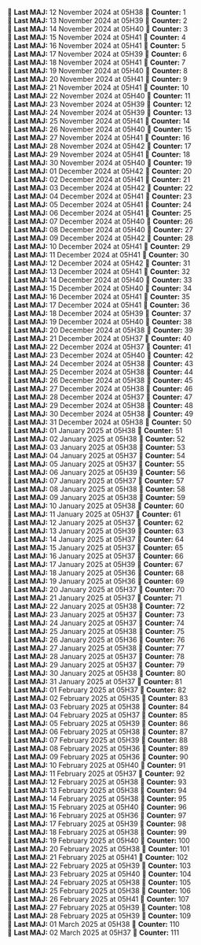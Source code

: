 📍 **Last MAJ:** 12 November 2024 at 05H38 🦾 **Counter:** 1  
📍 **Last MAJ:** 13 November 2024 at 05H39 🦾 **Counter:** 2  
📍 **Last MAJ:** 14 November 2024 at 05H40 🦾 **Counter:** 3  
📍 **Last MAJ:** 15 November 2024 at 05H41 🦾 **Counter:** 4  
📍 **Last MAJ:** 16 November 2024 at 05H41 🦾 **Counter:** 5  
📍 **Last MAJ:** 17 November 2024 at 05H39 🦾 **Counter:** 6  
📍 **Last MAJ:** 18 November 2024 at 05H41 🦾 **Counter:** 7  
📍 **Last MAJ:** 19 November 2024 at 05H40 🦾 **Counter:** 8  
📍 **Last MAJ:** 20 November 2024 at 05H41 🦾 **Counter:** 9  
📍 **Last MAJ:** 21 November 2024 at 05H41 🦾 **Counter:** 10  
📍 **Last MAJ:** 22 November 2024 at 05H40 🦾 **Counter:** 11  
📍 **Last MAJ:** 23 November 2024 at 05H39 🦾 **Counter:** 12  
📍 **Last MAJ:** 24 November 2024 at 05H39 🦾 **Counter:** 13  
📍 **Last MAJ:** 25 November 2024 at 05H41 🦾 **Counter:** 14  
📍 **Last MAJ:** 26 November 2024 at 05H40 🦾 **Counter:** 15  
📍 **Last MAJ:** 27 November 2024 at 05H41 🦾 **Counter:** 16  
📍 **Last MAJ:** 28 November 2024 at 05H42 🦾 **Counter:** 17  
📍 **Last MAJ:** 29 November 2024 at 05H41 🦾 **Counter:** 18  
📍 **Last MAJ:** 30 November 2024 at 05H40 🦾 **Counter:** 19  
📍 **Last MAJ:** 01 December 2024 at 05H42 🦾 **Counter:** 20  
📍 **Last MAJ:** 02 December 2024 at 05H41 🦾 **Counter:** 21  
📍 **Last MAJ:** 03 December 2024 at 05H42 🦾 **Counter:** 22  
📍 **Last MAJ:** 04 December 2024 at 05H41 🦾 **Counter:** 23  
📍 **Last MAJ:** 05 December 2024 at 05H41 🦾 **Counter:** 24  
📍 **Last MAJ:** 06 December 2024 at 05H41 🦾 **Counter:** 25  
📍 **Last MAJ:** 07 December 2024 at 05H40 🦾 **Counter:** 26  
📍 **Last MAJ:** 08 December 2024 at 05H40 🦾 **Counter:** 27  
📍 **Last MAJ:** 09 December 2024 at 05H42 🦾 **Counter:** 28  
📍 **Last MAJ:** 10 December 2024 at 05H41 🦾 **Counter:** 29  
📍 **Last MAJ:** 11 December 2024 at 05H41 🦾 **Counter:** 30  
📍 **Last MAJ:** 12 December 2024 at 05H42 🦾 **Counter:** 31  
📍 **Last MAJ:** 13 December 2024 at 05H41 🦾 **Counter:** 32  
📍 **Last MAJ:** 14 December 2024 at 05H40 🦾 **Counter:** 33  
📍 **Last MAJ:** 15 December 2024 at 05H40 🦾 **Counter:** 34  
📍 **Last MAJ:** 16 December 2024 at 05H41 🦾 **Counter:** 35  
📍 **Last MAJ:** 17 December 2024 at 05H41 🦾 **Counter:** 36  
📍 **Last MAJ:** 18 December 2024 at 05H39 🦾 **Counter:** 37  
📍 **Last MAJ:** 19 December 2024 at 05H40 🦾 **Counter:** 38  
📍 **Last MAJ:** 20 December 2024 at 05H38 🦾 **Counter:** 39  
📍 **Last MAJ:** 21 December 2024 at 05H37 🦾 **Counter:** 40  
📍 **Last MAJ:** 22 December 2024 at 05H37 🦾 **Counter:** 41  
📍 **Last MAJ:** 23 December 2024 at 05H40 🦾 **Counter:** 42  
📍 **Last MAJ:** 24 December 2024 at 05H38 🦾 **Counter:** 43  
📍 **Last MAJ:** 25 December 2024 at 05H38 🦾 **Counter:** 44  
📍 **Last MAJ:** 26 December 2024 at 05H38 🦾 **Counter:** 45  
📍 **Last MAJ:** 27 December 2024 at 05H38 🦾 **Counter:** 46  
📍 **Last MAJ:** 28 December 2024 at 05H37 🦾 **Counter:** 47  
📍 **Last MAJ:** 29 December 2024 at 05H38 🦾 **Counter:** 48  
📍 **Last MAJ:** 30 December 2024 at 05H38 🦾 **Counter:** 49  
📍 **Last MAJ:** 31 December 2024 at 05H38 🦾 **Counter:** 50  
📍 **Last MAJ:** 01 January 2025 at 05H38 🦾 **Counter:** 51  
📍 **Last MAJ:** 02 January 2025 at 05H38 🦾 **Counter:** 52  
📍 **Last MAJ:** 03 January 2025 at 05H38 🦾 **Counter:** 53  
📍 **Last MAJ:** 04 January 2025 at 05H37 🦾 **Counter:** 54  
📍 **Last MAJ:** 05 January 2025 at 05H37 🦾 **Counter:** 55  
📍 **Last MAJ:** 06 January 2025 at 05H39 🦾 **Counter:** 56  
📍 **Last MAJ:** 07 January 2025 at 05H37 🦾 **Counter:** 57  
📍 **Last MAJ:** 08 January 2025 at 05H38 🦾 **Counter:** 58  
📍 **Last MAJ:** 09 January 2025 at 05H38 🦾 **Counter:** 59  
📍 **Last MAJ:** 10 January 2025 at 05H38 🦾 **Counter:** 60  
📍 **Last MAJ:** 11 January 2025 at 05H37 🦾 **Counter:** 61  
📍 **Last MAJ:** 12 January 2025 at 05H37 🦾 **Counter:** 62  
📍 **Last MAJ:** 13 January 2025 at 05H39 🦾 **Counter:** 63  
📍 **Last MAJ:** 14 January 2025 at 05H37 🦾 **Counter:** 64  
📍 **Last MAJ:** 15 January 2025 at 05H37 🦾 **Counter:** 65  
📍 **Last MAJ:** 16 January 2025 at 05H37 🦾 **Counter:** 66  
📍 **Last MAJ:** 17 January 2025 at 05H39 🦾 **Counter:** 67  
📍 **Last MAJ:** 18 January 2025 at 05H36 🦾 **Counter:** 68  
📍 **Last MAJ:** 19 January 2025 at 05H36 🦾 **Counter:** 69  
📍 **Last MAJ:** 20 January 2025 at 05H37 🦾 **Counter:** 70  
📍 **Last MAJ:** 21 January 2025 at 05H37 🦾 **Counter:** 71  
📍 **Last MAJ:** 22 January 2025 at 05H38 🦾 **Counter:** 72  
📍 **Last MAJ:** 23 January 2025 at 05H37 🦾 **Counter:** 73  
📍 **Last MAJ:** 24 January 2025 at 05H37 🦾 **Counter:** 74  
📍 **Last MAJ:** 25 January 2025 at 05H38 🦾 **Counter:** 75  
📍 **Last MAJ:** 26 January 2025 at 05H36 🦾 **Counter:** 76  
📍 **Last MAJ:** 27 January 2025 at 05H38 🦾 **Counter:** 77  
📍 **Last MAJ:** 28 January 2025 at 05H37 🦾 **Counter:** 78  
📍 **Last MAJ:** 29 January 2025 at 05H37 🦾 **Counter:** 79  
📍 **Last MAJ:** 30 January 2025 at 05H38 🦾 **Counter:** 80  
📍 **Last MAJ:** 31 January 2025 at 05H37 🦾 **Counter:** 81  
📍 **Last MAJ:** 01 February 2025 at 05H37 🦾 **Counter:** 82  
📍 **Last MAJ:** 02 February 2025 at 05H35 🦾 **Counter:** 83  
📍 **Last MAJ:** 03 February 2025 at 05H38 🦾 **Counter:** 84  
📍 **Last MAJ:** 04 February 2025 at 05H37 🦾 **Counter:** 85  
📍 **Last MAJ:** 05 February 2025 at 05H39 🦾 **Counter:** 86  
📍 **Last MAJ:** 06 February 2025 at 05H38 🦾 **Counter:** 87  
📍 **Last MAJ:** 07 February 2025 at 05H39 🦾 **Counter:** 88  
📍 **Last MAJ:** 08 February 2025 at 05H36 🦾 **Counter:** 89  
📍 **Last MAJ:** 09 February 2025 at 05H36 🦾 **Counter:** 90  
📍 **Last MAJ:** 10 February 2025 at 05H40 🦾 **Counter:** 91  
📍 **Last MAJ:** 11 February 2025 at 05H37 🦾 **Counter:** 92  
📍 **Last MAJ:** 12 February 2025 at 05H38 🦾 **Counter:** 93  
📍 **Last MAJ:** 13 February 2025 at 05H38 🦾 **Counter:** 94  
📍 **Last MAJ:** 14 February 2025 at 05H38 🦾 **Counter:** 95  
📍 **Last MAJ:** 15 February 2025 at 05H40 🦾 **Counter:** 96  
📍 **Last MAJ:** 16 February 2025 at 05H36 🦾 **Counter:** 97  
📍 **Last MAJ:** 17 February 2025 at 05H39 🦾 **Counter:** 98  
📍 **Last MAJ:** 18 February 2025 at 05H38 🦾 **Counter:** 99  
📍 **Last MAJ:** 19 February 2025 at 05H40 🦾 **Counter:** 100  
📍 **Last MAJ:** 20 February 2025 at 05H38 🦾 **Counter:** 101  
📍 **Last MAJ:** 21 February 2025 at 05H41 🦾 **Counter:** 102  
📍 **Last MAJ:** 22 February 2025 at 05H39 🦾 **Counter:** 103  
📍 **Last MAJ:** 23 February 2025 at 05H40 🦾 **Counter:** 104  
📍 **Last MAJ:** 24 February 2025 at 05H38 🦾 **Counter:** 105  
📍 **Last MAJ:** 25 February 2025 at 05H38 🦾 **Counter:** 106  
📍 **Last MAJ:** 26 February 2025 at 05H41 🦾 **Counter:** 107  
📍 **Last MAJ:** 27 February 2025 at 05H39 🦾 **Counter:** 108  
📍 **Last MAJ:** 28 February 2025 at 05H39 🦾 **Counter:** 109  
📍 **Last MAJ:** 01 March 2025 at 05H38 🦾 **Counter:** 110  
📍 **Last MAJ:** 02 March 2025 at 05H37 🦾 **Counter:** 111  
